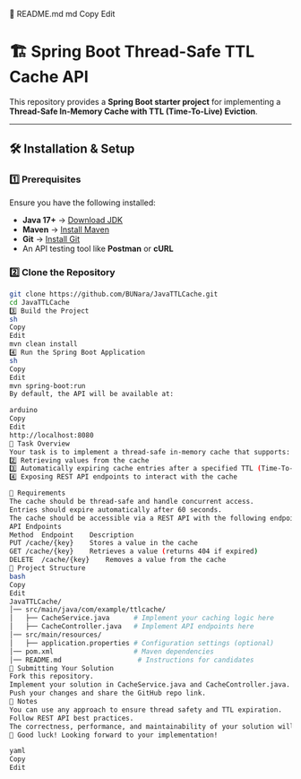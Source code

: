 📌 README.md
md
Copy
Edit
# 🏗️ Spring Boot Thread-Safe TTL Cache API

This repository provides a **Spring Boot starter project** for implementing a **Thread-Safe In-Memory Cache with TTL (Time-To-Live) Eviction**.

---

## **🛠️ Installation & Setup**
### **1️⃣ Prerequisites**
Ensure you have the following installed:
- **Java 17+** → [Download JDK](https://adoptium.net/)
- **Maven** → [Install Maven](https://maven.apache.org/install.html)
- **Git** → [Install Git](https://git-scm.com/)
- An API testing tool like **Postman** or **cURL**

### **2️⃣ Clone the Repository**
```sh
git clone https://github.com/BUNara/JavaTTLCache.git
cd JavaTTLCache
3️⃣ Build the Project
sh
Copy
Edit
mvn clean install
4️⃣ Run the Spring Boot Application
sh
Copy
Edit
mvn spring-boot:run
By default, the API will be available at:

arduino
Copy
Edit
http://localhost:8080
📌 Task Overview
Your task is to implement a thread-safe in-memory cache that supports: 1️⃣ Storing key-value pairs
2️⃣ Retrieving values from the cache
3️⃣ Automatically expiring cache entries after a specified TTL (Time-To-Live)
4️⃣ Exposing REST API endpoints to interact with the cache

📌 Requirements
The cache should be thread-safe and handle concurrent access.
Entries should expire automatically after 60 seconds.
The cache should be accessible via a REST API with the following endpoints:
API Endpoints
Method	Endpoint	Description
PUT	/cache/{key}	Stores a value in the cache
GET	/cache/{key}	Retrieves a value (returns 404 if expired)
DELETE	/cache/{key}	Removes a value from the cache
📂 Project Structure
bash
Copy
Edit
JavaTTLCache/
│── src/main/java/com/example/ttlcache/
│   ├── CacheService.java      # Implement your caching logic here
│   ├── CacheController.java   # Implement API endpoints here
│── src/main/resources/
│   ├── application.properties # Configuration settings (optional)
│── pom.xml                    # Maven dependencies
│── README.md                   # Instructions for candidates
📩 Submitting Your Solution
Fork this repository.
Implement your solution in CacheService.java and CacheController.java.
Push your changes and share the GitHub repo link.
📌 Notes
You can use any approach to ensure thread safety and TTL expiration.
Follow REST API best practices.
The correctness, performance, and maintainability of your solution will be evaluated.
🚀 Good luck! Looking forward to your implementation!

yaml
Copy
Edit
